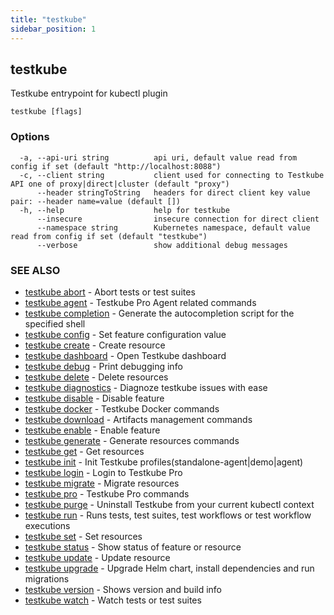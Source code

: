 ```yaml
---
title: "testkube"
sidebar_position: 1
---
```

## testkube

Testkube entrypoint for kubectl plugin

```
testkube [flags]
```

### Options

```
  -a, --api-uri string          api uri, default value read from config if set (default "http://localhost:8088")
  -c, --client string           client used for connecting to Testkube API one of proxy|direct|cluster (default "proxy")
      --header stringToString   headers for direct client key value pair: --header name=value (default [])
  -h, --help                    help for testkube
      --insecure                insecure connection for direct client
      --namespace string        Kubernetes namespace, default value read from config if set (default "testkube")
      --verbose                 show additional debug messages
```

### SEE ALSO

* [testkube abort](testkube-abort.md)	 - Abort tests or test suites
* [testkube agent](testkube-agent.md)	 - Testkube Pro Agent related commands
* [testkube completion](testkube-completion.md)	 - Generate the autocompletion script for the specified shell
* [testkube config](testkube-config.md)	 - Set feature configuration value
* [testkube create](testkube-create.md)	 - Create resource
* [testkube dashboard](testkube-dashboard.md)	 - Open Testkube dashboard
* [testkube debug](testkube-debug.md)	 - Print debugging info
* [testkube delete](testkube-delete.md)	 - Delete resources
* [testkube diagnostics](testkube-diagnostics.md)	 - Diagnoze testkube issues with ease
* [testkube disable](testkube-disable.md)	 - Disable feature
* [testkube docker](testkube-docker.md)	 - Testkube Docker commands
* [testkube download](testkube-download.md)	 - Artifacts management commands
* [testkube enable](testkube-enable.md)	 - Enable feature
* [testkube generate](testkube-generate.md)	 - Generate resources commands
* [testkube get](testkube-get.md)	 - Get resources
* [testkube init](testkube-init.md)	 - Init Testkube profiles(standalone-agent|demo|agent)
* [testkube login](testkube-login.md)	 - Login to Testkube Pro
* [testkube migrate](testkube-migrate.md)	 - Migrate resources
* [testkube pro](testkube-pro.md)	 - Testkube Pro commands
* [testkube purge](testkube-purge.md)	 - Uninstall Testkube from your current kubectl context
* [testkube run](testkube-run.md)	 - Runs tests, test suites, test workflows or test workflow executions
* [testkube set](testkube-set.md)	 - Set resources
* [testkube status](testkube-status.md)	 - Show status of feature or resource
* [testkube update](testkube-update.md)	 - Update resource
* [testkube upgrade](testkube-upgrade.md)	 - Upgrade Helm chart, install dependencies and run migrations
* [testkube version](testkube-version.md)	 - Shows version and build info
* [testkube watch](testkube-watch.md)	 - Watch tests or test suites


